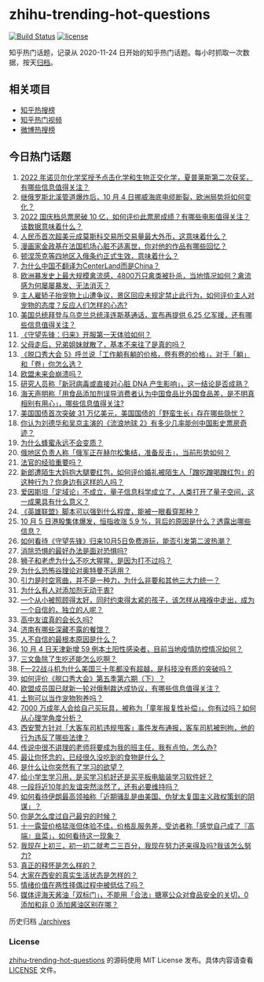 # zhihu-trending-hot-questions

[![Build Status](https://github.com/justjavac/zhihu-trending-hot-questions/workflows/ci/badge.svg?branch=master)](https://github.com/justjavac/zhihu-trending-hot-questions/actions)
[![license](https://img.shields.io/github/license/justjavac/zhihu-trending-hot-questions)](https://github.com/justjavac/zhihu-trending-hot-questions/blob/master/LICENSE)

知乎热门话题，记录从 2020-11-24 日开始的知乎热门话题。每小时抓取一次数据，按天[归档](./archives)。

## 相关项目

- [知乎热搜榜](https://github.com/justjavac/zhihu-trending-top-search)
- [知乎热门视频](https://github.com/justjavac/zhihu-trending-hot-video)
- [微博热搜榜](https://github.com/justjavac/weibo-trending-hot-search)

## 今日热门话题

<!-- BEGIN -->
<!-- 最后更新时间 Thu Oct 06 2022 04:30:24 GMT+0800 (China Standard Time) -->

1. [2022 年诺贝尔化学奖授予点击化学和生物正交化学，夏普莱斯第二次获奖，有哪些信息值得关注？](https://www.zhihu.com/question/557810306)
1. [继俄罗斯北溪管道爆炸后，10 月 4 日挪威海底电缆断裂，欧洲局势将如何变化？](https://www.zhihu.com/question/557721933)
1. [2022 国庆档总票房破 10 亿，如何评价此票房成绩？有哪些电影值得关注？该数据意味着什么？](https://www.zhihu.com/question/557650080)
1. [人民币首次超美元成莫斯科交易所交易量最大外币，这意味着什么？](https://www.zhihu.com/question/557738944)
1. [漫画家金政基在法国机场心脏不适离世，你对他的作品有哪些回忆？](https://www.zhihu.com/question/557818741)
1. [顿涅茨克等四地区入俄条约正式生效，意味着什么？](https://www.zhihu.com/question/557796073)
1. [为什么中国不翻译为CenterLand而是China？](https://www.zhihu.com/question/555469180)
1. [欧洲暴发史上最大规模禽流感，4800万只禽类被扑杀，当地情况如何？禽流感为何屡屡暴发、无法消灭？](https://www.zhihu.com/question/557804465)
1. [主人雇轿子抬宠物上山遭争议，景区回应未规定禁止此行为，如何评价主人对宠物的态度？反应人们怎样的心态?](https://www.zhihu.com/question/557809697)
1. [美国总统拜登与乌克兰总统泽连斯基通话，宣布再提供 6.25 亿军援，还有哪些信息值得关注？](https://www.zhihu.com/question/557799825)
1. [《守望先锋：归来》开服第一天体验如何？](https://www.zhihu.com/question/557686923)
1. [父母走后，兄弟姐妹就散了，基本不来往了是真的吗？](https://www.zhihu.com/question/452496602)
1. [《脱口秀大会 5》呼兰说「工作躺有躺的价格，卷有卷的价格」，对于「躺」和「卷」你怎么选？](https://www.zhihu.com/question/557671984)
1. [欧盟未来会崩溃吗？](https://www.zhihu.com/question/37574299)
1. [研究人员称「新冠病毒或直接对心脏 DNA 产生影响」，这一结论是否成熟？](https://www.zhihu.com/question/557802160)
1. [海天声明称「用食品添加剂误导消费者认为中国食品比外国食品差，是不明真相别有用心」，哪些信息值得关注?](https://www.zhihu.com/question/557679215)
1. [美国国债首次突破 31 万亿美元，美国国债的「野蛮生长」存在哪些隐忧？](https://www.zhihu.com/question/557803018)
1. [你认为刘德华和吴京主演的《流浪地球 2》有多少几率能创中国影史票房奇迹？](https://www.zhihu.com/question/550730872)
1. [为什么蜂蜜永远不会变质？](https://www.zhihu.com/question/381307807)
1. [俄地区负责人称「俄军正在赫尔松集结，准备反击」，当前形势如何？](https://www.zhihu.com/question/557818740)
1. [法官的经验重要吗？](https://www.zhihu.com/question/303089606)
1. [新郎遭陌生大妈抱大腿要红包，如何评价婚礼被陌生人「蹭吃蹭喝蹭红包」的这种行为？你身边有这样的人吗？](https://www.zhihu.com/question/557733856)
1. [爱因斯坦「定域论」不成立，量子信息科学成立了，人类打开了量子空间，这一成果具有什么意义？](https://www.zhihu.com/question/557732508)
1. [《英雄联盟》脚本可以强到什么程度，能被一眼看穿那种？](https://www.zhihu.com/question/273718959)
1. [10 月 5 日港股集体爆发，恒指收涨 5.9 %，背后的原因是什么？透露出哪些信息？](https://www.zhihu.com/question/557807933)
1. [如何看待《守望先锋》归来10月5日免费游玩，能否引发第二波热潮？](https://www.zhihu.com/question/537416263)
1. [消除恐惧的最好办法是面对恐惧吗?](https://www.zhihu.com/question/354168630)
1. [狮子和老虎为什么不吃大猩猩，是因为打不过吗？](https://www.zhihu.com/question/554985677)
1. [为什么恐怖谷理论对奥特曼不适用？](https://www.zhihu.com/question/335617966)
1. [引力是时空弯曲，并不是一种力，为什么非要和其他三大力统一？](https://www.zhihu.com/question/333600411)
1. [为什么有人对添加剂无动于衷?](https://www.zhihu.com/question/557449199)
1. [一个从小被照顾得太好，同时约束得太紧的孩子，该怎样从襁褓中走出，成为一个自信的，独立的人呢？](https://www.zhihu.com/question/556768362)
1. [高中友谊真的会长久吗?](https://www.zhihu.com/question/557521702)
1. [济南有哪些深藏不露的餐馆？](https://www.zhihu.com/question/24877105)
1. [人不自信的最根本原因是什么？](https://www.zhihu.com/question/22996751)
1. [10 月 4 日天津新增 59 例本土阳性感染者，目前当地疫情防控情况如何？](https://www.zhihu.com/question/557738968)
1. [三文鱼除了生吃还能怎么吃啊？](https://www.zhihu.com/question/270055598)
1. [F—22战斗机为什么美国三十年都没有超越，是科技没有质的突破吗？](https://www.zhihu.com/question/512936281)
1. [如何评价《脱口秀大会》第五季第六期（下）？](https://www.zhihu.com/question/557827709)
1. [欧盟成员国已就新一轮对俄制裁达成协议，有哪些信息值得关注？](https://www.zhihu.com/question/557814970)
1. [土狗可以当作宠物狗养吗？](https://www.zhihu.com/question/333464236)
1. [7000 万成年人会给自己买玩具，被称为「童年报复性补偿」，你有过吗？如何从心理学角度分析？](https://www.zhihu.com/question/557759707)
1. [西安警方针对「大客车司机违规甩客」事件发布通报，客车司机被刑拘，他的行为违反了哪些法律？](https://www.zhihu.com/question/557798472)
1. [传说中很不讲理的老师将要成为我的班主任，我有点怕，怎么办?](https://www.zhihu.com/question/557829744)
1. [最让你怀念的，已经很久没吃到的食物是什么？](https://www.zhihu.com/question/555384027)
1. [是什么让你突然有了学习的欲望？](https://www.zhihu.com/question/369033564)
1. [给小学生学习用，是买学习机好还是买平板电脑装学习软件好？](https://www.zhihu.com/question/349279157)
1. [一段将近10年的友谊突然淡然了，还有必要维持吗？](https://www.zhihu.com/question/557815746)
1. [如何看待伊朗最高领袖称「近期骚乱是由美国、伪犹太复国主义政权策划的阴谋」？](https://www.zhihu.com/question/557816328)
1. [你是怎么度过自己最穷的时候？](https://www.zhihu.com/question/557829650)
1. [十一露营价格猛涨但体验不佳，价格乱服务差，受访者称「感觉自己成了『高端』韭菜」，如何看待这一现象？](https://www.zhihu.com/question/557601308)
1. [我现在上初三，初一初二就考二三百分，我现在努力还来得及吗?我该怎么努力?](https://www.zhihu.com/question/557739373)
1. [真正的释怀是怎么样的？](https://www.zhihu.com/question/556136082)
1. [大家在西安的真实生活状态是怎样的？](https://www.zhihu.com/question/427334296)
1. [情绪价值在两性择偶过程中被低估了吗？](https://www.zhihu.com/question/555268641)
1. [媒体评海天酱油「双标门」，不能用「合法」搪塞公众对食品安全的关切，0 添加和非 0 添加酱油区别在哪？](https://www.zhihu.com/question/557797008)

<!-- END -->

历史归档 [./archives](./archives)

### License

[zhihu-trending-hot-questions](https://github.com/justjavac/zhihu-trending-hot-questions)
的源码使用 MIT License 发布。具体内容请查看 [LICENSE](./LICENSE) 文件。
